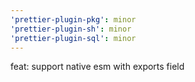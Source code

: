 ```yaml
---
'prettier-plugin-pkg': minor
'prettier-plugin-sh': minor
'prettier-plugin-sql': minor
---
```


feat: support native esm with exports field

